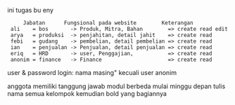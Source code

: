 ini tugas bu eny

         Jabatan      Fungsional pada website        Keterangan
     ali    = bos       -> Produk, Mitra, Bahan        => create read edit
     arya   = produksi  -> penjahitan, detail jahit    => create read
     febi   = gudang    -> pembelian, detail pembelian => create read
     ian    = penjualan -> Penjualan, detail penjualan => create read
     eriq   = HRD       -> user, Penggajian,           => create read
     anonim = finance   -> Finance                     => create read

user & password login: nama masing"
kecuali user anonim

anggota memiliki tanggung jawab modul berbeda mulai minggu depan
tulis nama semua kelompok kemudian bold yang bagiannya
